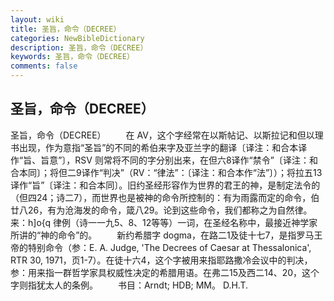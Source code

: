```yaml
---
layout: wiki
title: 圣旨，命令（DECREE）
categories: NewBibleDictionary
description: 圣旨，命令（DECREE）
keywords: 圣旨，命令（DECREE）
comments: false
---
```


## 圣旨，命令（DECREE）



圣旨，命令（DECREE）
　　在 AV，这个字经常在以斯帖记、以斯拉记和但以理书出现，作为意指“圣旨”的不同的希伯来字及亚兰字的翻译〔译注：和合本译作“旨、旨意”〕，RSV 则常将不同的字分别出来，在但六8译作“禁令”〔译注：和合本同〕；将但二9译作“判决”（RV：“律法”：〔译注：和合本作“法”〕）；将拉五13译作“旨”〔译注：和合本同〕。旧约圣经形容作为世界的君王的神，是制定法令的（但四24；诗二7），而世界也是被神的命令所控制的：有为雨露而定的命令，伯廿八26，有为沧海发的命令，箴八29。论到这些命令，我们都称之为自然律。来：h]o{q 律例（诗一一九5、8、12等等）一词，在圣经名称中，最接近神学家所讲的“神的命令”的。
　　新约希腊字 dogma，在路二1及徒十七7，是指罗马王帝的特别命令（参：E. A. Judge, 'The Decrees
of Caesar at Thessalonica', RTR 30,
1971，页1-7）。在徒十六4，这个字被用来指耶路撒冷会议中的判决，参：用来指一群哲学家具权威性决定的希腊用语。在弗二15及西二14、20，这个字则指犹太人的条例。
　　书目：Arndt; HDB; MM。
D.H.T.




